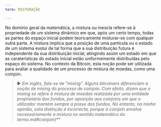 ```yaml
---
term: MISTURAÇÃO

---
```

No domínio geral da matemática, a mistura ou mescla refere-se à propriedade de um sistema dinâmico em que, após um certo tempo, todas as partes do espaço inicial podem teoricamente misturar-se com qualquer outra parte. A mistura implica que a posição de uma partícula ou o estado de um sistema evolui de tal forma que a sua distribuição futura é independente da sua distribuição inicial, atingindo assim um estado em que as caraterísticas do estado inicial estão uniformemente distribuídas pelo espaço do sistema. No contexto da Bitcoin, esta noção pode ser utilizada para avaliar a qualidade de um processo de mistura de moedas, como uma coinjoin.

> ► *Em inglês, fala-se de "mixing". Alguns bitcoiners diferenciam a noção de mixing do processo de coinjoin. Com efeito, dizem que o mixing se refere à mistura de moedas realizada por uma entidade proprietária dos fundos, por oposição aos coinjoins em que o utilizador mantém sempre a posse dos fundos. No entanto, na minha opinião, esta distinção é incorrecta, porque a coinjoin envolve necessariamente a mistura no sentido matemático do termo.md#coinjoin)***